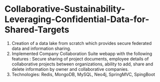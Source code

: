 # Collaborative-Sustainability-Leveraging-Confidential-Data-for-Shared-Targets
<ol>
<li>Creation of a data lake from scratch which provides secure federated data and information sharing.</li>
<li>Implemented Company Collaboration Suite webapp with the following features : Secure sharing of project documents, employee details of collaborative projects between organizations, ability to add, share and delete information by owner and collaborative companies.</li>
<li> Technologies: Redis, MongoDB, MySQL, Neo4j, SpringMVC, SpingBoot </li>
</ol>
